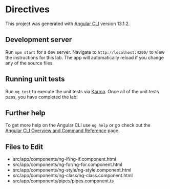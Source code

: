 # Directives

This project was generated with [Angular CLI](https://github.com/angular/angular-cli) version 13.1.2.

## Development server

Run `npm start` for a dev server. Navigate to `http://localhost:4200/` to view the instructions for this lab. The app will automatically reload if you change any of the source files.



## Running unit tests

Run `ng test` to execute the unit tests via [Karma](https://karma-runner.github.io). Once all of the unit tests pass, you have completed the lab!


## Further help

To get more help on the Angular CLI use `ng help` or go check out the [Angular CLI Overview and Command Reference](https://angular.io/cli) page.

## Files to Edit
- src/app/components/ng-if/ng-if.component.html
- src/app/components/ng-for/ng-for.component.html
- src/app/components/ng-style/ng-style.component.html
- src/app/components/ng-class/ng-class.component.html
- src/app/components/pipes/pipes.component.ts

